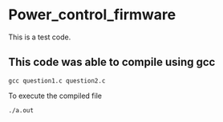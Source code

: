 # Power_control_firmware
This is a test code.

## This code was able to compile using gcc
```
gcc question1.c question2.c
```

To execute the compiled file 
```
./a.out
```
